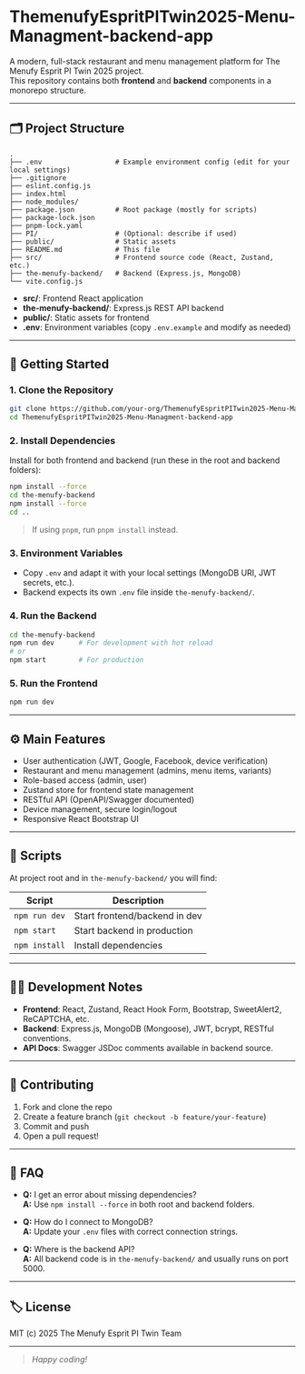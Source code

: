 # ThemenufyEspritPITwin2025-Menu-Managment-backend-app

A modern, full-stack restaurant and menu management platform for The Menufy Esprit PI Twin 2025 project.  
This repository contains both **frontend** and **backend** components in a monorepo structure.

---

## 🗂️ Project Structure

```
.
├── .env                  # Example environment config (edit for your local settings)
├── .gitignore
├── eslint.config.js
├── index.html
├── node_modules/
├── package.json          # Root package (mostly for scripts)
├── package-lock.json
├── pnpm-lock.yaml
├── PI/                   # (Optional: describe if used)
├── public/               # Static assets
├── README.md             # This file
├── src/                  # Frontend source code (React, Zustand, etc.)
├── the-menufy-backend/   # Backend (Express.js, MongoDB)
└── vite.config.js
```

- **src/**: Frontend React application  
- **the-menufy-backend/**: Express.js REST API backend  
- **public/**: Static assets for frontend  
- **.env**: Environment variables (copy `.env.example` and modify as needed)

---

## 🚀 Getting Started

### 1. **Clone the Repository**

```bash
git clone https://github.com/your-org/ThemenufyEspritPITwin2025-Menu-Managment-backend-app.git
cd ThemenufyEspritPITwin2025-Menu-Managment-backend-app
```

### 2. **Install Dependencies**

Install for both frontend and backend (run these in the root and backend folders):

```bash
npm install --force
cd the-menufy-backend
npm install --force
cd ..
```

> If using `pnpm`, run `pnpm install` instead.

### 3. **Environment Variables**

- Copy `.env` and adapt it with your local settings (MongoDB URI, JWT secrets, etc.).
- Backend expects its own `.env` file inside `the-menufy-backend/`.

### 4. **Run the Backend**

```bash
cd the-menufy-backend
npm run dev      # For development with hot reload
# or
npm start        # For production
```

### 5. **Run the Frontend**

```bash
npm run dev
```

---

## ⚙️ Main Features

- User authentication (JWT, Google, Facebook, device verification)
- Restaurant and menu management (admins, menu items, variants)
- Role-based access (admin, user)
- Zustand store for frontend state management
- RESTful API (OpenAPI/Swagger documented)
- Device management, secure login/logout
- Responsive React Bootstrap UI

---

## 📖 Scripts

At project root and in `the-menufy-backend/` you will find:

| Script         | Description                     |
|----------------|--------------------------------|
| `npm run dev`  | Start frontend/backend in dev   |
| `npm start`    | Start backend in production     |
| `npm install`  | Install dependencies            |

---

## 🧑‍💻 Development Notes

- **Frontend**: React, Zustand, React Hook Form, Bootstrap, SweetAlert2, ReCAPTCHA, etc.
- **Backend**: Express.js, MongoDB (Mongoose), JWT, bcrypt, RESTful conventions.
- **API Docs**: Swagger JSDoc comments available in backend source.

---

## 📝 Contributing

1. Fork and clone the repo
2. Create a feature branch (`git checkout -b feature/your-feature`)
3. Commit and push
4. Open a pull request!

---

## 🙋 FAQ

- **Q:** I get an error about missing dependencies?  
  **A:** Use `npm install --force` in both root and backend folders.

- **Q:** How do I connect to MongoDB?  
  **A:** Update your `.env` files with correct connection strings.

- **Q:** Where is the backend API?  
  **A:** All backend code is in `the-menufy-backend/` and usually runs on port 5000.

---

## 🏷️ License

MIT (c) 2025 The Menufy Esprit PI Twin Team

---

> _Happy coding!_
